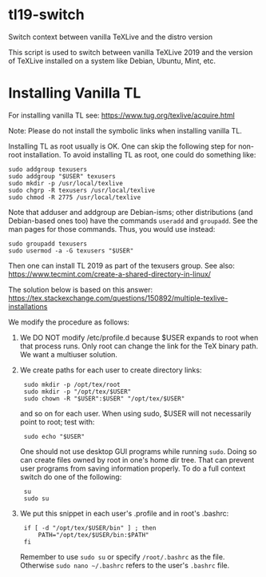 # tl19-switch
Switch context between vanilla TeXLive and the distro version

This script is used to switch between vanilla TeXLive 2019 and the version of TeXLive installed on a system like Debian, Ubuntu, Mint, etc.

# Installing Vanilla TL
For installing vanilla TL see: https://www.tug.org/texlive/acquire.html

Note: Please do not install the symbolic links when installing vanilla TL.

Installing TL as root usually is OK. One can skip the following step for non-root installation. To avoid installing TL as root, one could do something like:

    sudo addgroup texusers
    sudo addgroup "$USER" texusers
    sudo mkdir -p /usr/local/texlive
    sudo chgrp -R texusers /usr/local/texlive
    sudo chmod -R 2775 /usr/local/texlive

Note that adduser and addgroup are Debian-isms; other distributions (and Debian-based ones too) have the commands `useradd` and `groupadd`. See the man pages for those commands. Thus, you would use instead:

    sudo groupadd texusers
    sudo usermod -a -G texusers "$USER"

Then one can install TL 2019 as part of the texusers group.
See also: https://www.tecmint.com/create-a-shared-directory-in-linux/

The solution below is based on this answer:
https://tex.stackexchange.com/questions/150892/multiple-texlive-installations

We modify the procedure as follows:
1. We DO NOT modify /etc/profile.d because \$USER expands to root when that process runs. Only root can change the link for the TeX binary path. We want a multiuser solution.

2. We create paths for each user to create directory links:

        sudo mkdir -p /opt/tex/root
        sudo mkdir -p "/opt/tex/$USER"
        sudo chown -R "$USER":$USER" "/opt/tex/$USER"
    and so on for each user. When using sudo, $USER will not necessarily point to root; test with:

        sudo echo "$USER"
   One should not use desktop GUI programs while running `sudo`. Doing so can create files owned by root in one's home dir tree. That can prevent user programs from saving information properly. To do a full context switch do one of the following:

        su
        sudo su

3. We put this snippet in each user's .profile and in root's .bashrc:

        if [ -d "/opt/tex/$USER/bin" ] ; then
            PATH="/opt/tex/$USER/bin:$PATH"
        fi
   Remember to use `sudo su` or specify `/root/.bashrc` as the file. Otherwise `sudo nano ~/.bashrc` refers to the user's `.bashrc` file.
